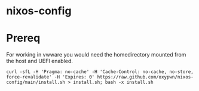 # nixos-config

# Prereq
For working in vwware you would need the homedirectory mounted from the host and UEFI enabled.

```
curl -sfL -H 'Pragma: no-cache' -H 'Cache-Control: no-cache, no-store, force-revalidate' -H 'Expires: 0' https://raw.github.com/oxypwn/nixos-config/main/install.sh > install.sh; bash -x install.sh
```